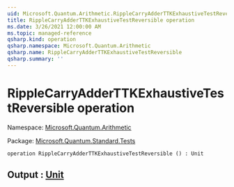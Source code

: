 ```yaml
---
uid: Microsoft.Quantum.Arithmetic.RippleCarryAdderTTKExhaustiveTestReversible
title: RippleCarryAdderTTKExhaustiveTestReversible operation
ms.date: 3/26/2021 12:00:00 AM
ms.topic: managed-reference
qsharp.kind: operation
qsharp.namespace: Microsoft.Quantum.Arithmetic
qsharp.name: RippleCarryAdderTTKExhaustiveTestReversible
qsharp.summary: ''
---
```


# RippleCarryAdderTTKExhaustiveTestReversible operation

Namespace: [Microsoft.Quantum.Arithmetic](xref:Microsoft.Quantum.Arithmetic)

Package: [Microsoft.Quantum.Standard.Tests](https://nuget.org/packages/Microsoft.Quantum.Standard.Tests)




```qsharp
operation RippleCarryAdderTTKExhaustiveTestReversible () : Unit
```


## Output : [Unit](xref:microsoft.quantum.lang-ref.unit)


